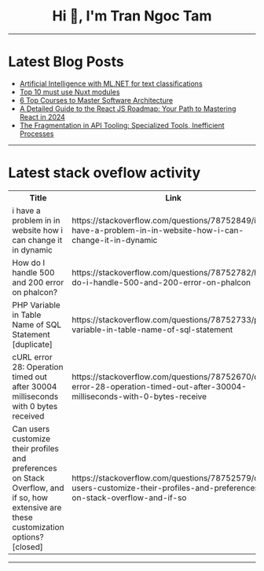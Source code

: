 <h1 align="center">Hi 👋, I'm Tran Ngoc Tam</h1>

---

# Latest Blog Posts 
<!-- BLOG-POST-LIST:START -->
- [Artificial Intelligence with ML.NET for text classifications](https://dev.to/ben-witt/artificial-intelligence-with-mlnet-for-text-classifications-42j6)
- [Top 10 must use Nuxt modules](https://dev.to/leamsigc/top-10-must-use-nuxt-modules-dmo)
- [6 Top Courses to Master Software Architecture](https://dev.to/tectrain_academy/6-top-courses-to-master-software-architecture-3j0g)
- [A Detailed Guide to the React JS Roadmap: Your Path to Mastering React in 2024](https://dev.to/javafullstackdev/a-detailed-guide-to-the-react-js-roadmap-your-path-to-mastering-react-in-2024-4pad)
- [The Fragmentation in API Tooling: Specialized Tools, Inefficient Processes](https://dev.to/iamspathan/the-fragmentation-in-api-tooling-specialized-tools-inefficient-processes-h58)
<!-- BLOG-POST-LIST:END -->

---

# Latest stack oveflow activity
<table>
  <tr><th>Title</th><th>Link</th></tr>
  <!-- STACKOVERFLOW:START --><tr><td>i have a problem in in website how i can change it in dynamic</td><td>https://stackoverflow.com/questions/78752849/i-have-a-problem-in-in-website-how-i-can-change-it-in-dynamic</td></tr><tr><td>How do I handle 500 and 200 error on phalcon?</td><td>https://stackoverflow.com/questions/78752782/how-do-i-handle-500-and-200-error-on-phalcon</td></tr><tr><td>PHP Variable in Table Name of SQL Statement [duplicate]</td><td>https://stackoverflow.com/questions/78752733/php-variable-in-table-name-of-sql-statement</td></tr><tr><td>cURL error 28: Operation timed out after 30004 milliseconds with 0 bytes received</td><td>https://stackoverflow.com/questions/78752670/curl-error-28-operation-timed-out-after-30004-milliseconds-with-0-bytes-receive</td></tr><tr><td>Can users customize their profiles and preferences on Stack Overflow, and if so, how extensive are these customization options? [closed]</td><td>https://stackoverflow.com/questions/78752579/can-users-customize-their-profiles-and-preferences-on-stack-overflow-and-if-so</td></tr><!-- STACKOVERFLOW:END -->
</table>

---


